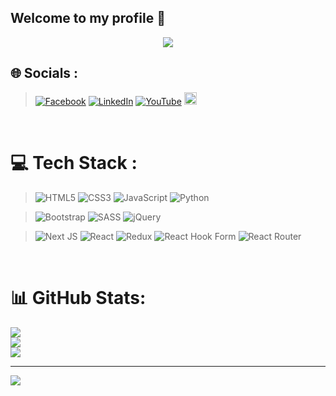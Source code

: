 ## Welcome to my profile 👋

<p align="center">
  <a  href="https://github.com/DenverCoder1/readme-typing-svg"><img  src="https://readme-typing-svg.herokuapp.com/?lines=Front-end%20developer;Always%20learning;Always%20Search&font=Fira%20Code&center=true&width=440&height=45&color=238636&vCenter=true&size=22"></a>
</p>

## 🌐 Socials :
>[![Facebook](https://img.shields.io/badge/Facebook-%231877F2.svg?logo=Facebook&logoColor=white)](https://www.facebook.com/Ahmed.m.AbdulGhaffar?mibextid=kFxxJD) 
[![LinkedIn](https://img.shields.io/badge/LinkedIn-%230077B5.svg?logo=linkedin&logoColor=white)](https://www.linkedin.com/in/ahmed-mohamed10136) 
[![YouTube](https://img.shields.io/badge/YouTube-%23FF0000.svg?logo=YouTube&logoColor=white)](https://www.youtube.com/@ahmedMohamed10136) 
 <a href="https://wa.me/201151101537" target="_blank"><img style="height:20px" src="https://img.shields.io/badge/-Ahmed%20Mohamed-238636?style=for-the-badge&logo=Whatsapp&logoColor=white"/></a>  
<br>

# 💻 Tech Stack :
>![HTML5](https://img.shields.io/badge/html5-%23E34F26.svg?style=for-the-badge&logo=html5&logoColor=white)
![CSS3](https://img.shields.io/badge/css3-%231572B6.svg?style=for-the-badge&logo=css3&logoColor=white) 
![JavaScript](https://img.shields.io/badge/javascript-%23323330.svg?style=for-the-badge&logo=javascript&logoColor=%23F7DF1E)
![Python](https://img.shields.io/badge/python-3670A0?style=for-the-badge&logo=python&logoColor=ffdd54) 

>![Bootstrap](https://img.shields.io/badge/bootstrap-%238511FA.svg?style=for-the-badge&logo=bootstrap&logoColor=white) 
![SASS](https://img.shields.io/badge/SASS-hotpink.svg?style=for-the-badge&logo=SASS&logoColor=white) 
![jQuery](https://img.shields.io/badge/jquery-%230769AD.svg?style=for-the-badge&logo=jquery&logoColor=white) 

>![Next JS](https://img.shields.io/badge/Next-black?style=for-the-badge&logo=next.js&logoColor=white) 
![React](https://img.shields.io/badge/react-%2320232a.svg?style=for-the-badge&logo=react&logoColor=%2361DAFB) 
![Redux](https://img.shields.io/badge/redux-%23593d88.svg?style=for-the-badge&logo=redux&logoColor=white) 
![React Hook Form](https://img.shields.io/badge/React%20Hook%20Form-%23EC5990.svg?style=for-the-badge&logo=reacthookform&logoColor=white) 
![React Router](https://img.shields.io/badge/React_Router-CA4245?style=for-the-badge&logo=react-router&logoColor=white)

<br>

# 📊 GitHub Stats:
![](https://github-readme-stats.vercel.app/api?username=Ahmed-Abdelgaffar&theme=dark&hide_border=false&include_all_commits=true&count_private=false)<br/>
![](https://github-readme-streak-stats.herokuapp.com/?user=Ahmed-Abdelgaffar&theme=dark&hide_border=false)<br/>
![](https://github-readme-stats.vercel.app/api/top-langs/?username=Ahmed-Abdelgaffar&theme=dark&hide_border=false&include_all_commits=true&count_private=false&layout=compact)

---
[![](https://visitcount.itsvg.in/api?id=Ahmed-Abdelgaffar&icon=0&color=0)](https://visitcount.itsvg.in)

<!-- Proudly created with GPRM ( https://gprm.itsvg.in ) -->
